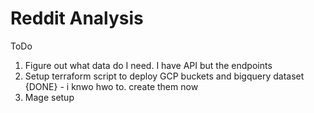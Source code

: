 # Reddit Analysis



ToDo

1. Figure out what data do I need. I have API but the endpoints
2. Setup terraform script to deploy GCP buckets and bigquery dataset {DONE} -  i knwo hwo to. create them now
3. Mage setup
